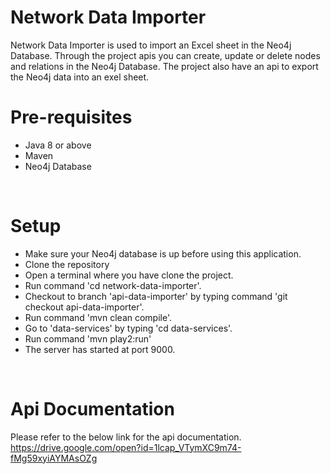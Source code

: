 # Network Data Importer
Network Data Importer is used to import an Excel sheet in the Neo4j Database. Through the project apis you can create, update or delete nodes and relations in the Neo4j Database.
The project also have an api to export the Neo4j data into an exel sheet.
<br>

# Pre-requisites
* Java 8 or above
* Maven
* Neo4j Database
<br>

# Setup
* Make sure your Neo4j database is up before using this application.
* Clone the repository
* Open a terminal where you have clone the project.
* Run command 'cd network-data-importer'.
* Checkout to branch 'api-data-importer' by typing command 'git checkout api-data-importer'.
* Run command 'mvn clean compile'.
* Go to 'data-services' by typing 'cd data-services'.
* Run command 'mvn play2:run'
* The server has started at port 9000.
<br>

# Api Documentation
Please refer to the below link for the api documentation. <br>
https://drive.google.com/open?id=1lcap_VTymXC9m74-fMg59xyiAYMAsOZg
